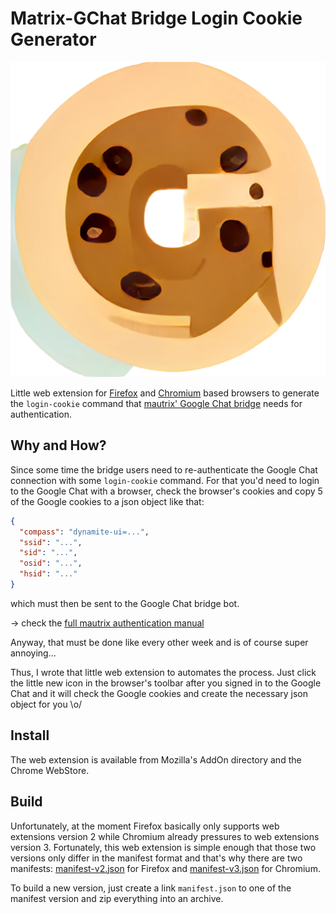 # Matrix-GChat Bridge Login Cookie Generator

![Matrix-GChat Bridge Login Cookie Generator Icon](google-login-cookie-icon.png)

Little web extension for [Firefox]() and [Chromium]() based browsers to generate the `login-cookie` command that [mautrix' Google Chat bridge](https://docs.mau.fi/bridges/python/googlechat/index.html) needs for authentication.

## Why and How?

Since some time the bridge users need to re-authenticate the Google Chat connection with some `login-cookie` command.
For that you'd need to login to the Google Chat with a browser, check the browser's cookies and copy 5 of the Google cookies to a json object like that:

```json
{
  "compass": "dynamite-ui=...",
  "ssid": "...",
  "sid": "...",
  "osid": "...",
  "hsid": "..."
}
```

which must then be sent to the Google Chat bridge bot. 

-> check the [full mautrix authentication manual](https://docs.mau.fi/bridges/python/googlechat/authentication.html)

Anyway, that must be done like every other week and is of course super annoying...

Thus, I wrote that little web extension to automates the process.
Just click the little new icon in the browser's toolbar after you signed in to the Google Chat and it will check the Google cookies and create the necessary json object for you \o/


## Install

The web extension is available from Mozilla's AddOn directory and the Chrome WebStore.

## Build

Unfortunately, at the moment Firefox basically only supports web extensions version 2 while Chromium already pressures to web extensions version 3.
Fortunately, this web extension is simple enough that those two versions only differ in the manifest format and that's why there are two manifests: [manifest-v2.json](manifest-v2.json) for Firefox and [manifest-v3.json](manifest-v3.json) for Chromium.

To build a new version, just create a link `manifest.json` to one of the manifest version and zip everything into an archive. 
